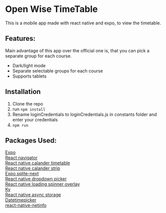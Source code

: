 # Open Wise TimeTable
This is a mobile app made with react native and expo, to view the timetable.

## Features:
Main advantage of this app over the official one is, that you can pick a separate group for each course.
- Dark/light mode
- Separate selectable groups for each course
- Supports tablets

## Installation

1. Clone the repo
2. run  ``` npm install ```
3. Rename loginCredentials to loginCredentials.js in constants folder and enter your credentials
4. ``` npm run ```

## Packages Used:

[Expo](https://docs.expo.dev)  
[React navigator](https://reactnavigation.org)  
[React native calander timetable](https://github.com/dorkyboi/react-native-calendar-timetable)  
[React native calander strip](https://github.com/BugiDev/react-native-calendar-strip)  
[Expo sqlite-next](https://docs.expo.dev/versions/v50.0.0/sdk/sqlite-next/)  
[React native dropdown picker](https://github.com/hossein-zare/react-native-dropdown-picker)  
[React native loading spinner overlay](https://github.com/ladjs/react-native-loading-spinner-overlay)  
[Ky](https://github.com/sindresorhus/ky)  
[React native async storage](https://react-native-async-storage.github.io/async-storage/)  
[Datetimepicker](https://github.com/react-native-datetimepicker/datetimepicker)  
[react-native-netinfo](https://github.com/react-native-netinfo/react-native-netinfo)  
